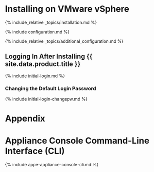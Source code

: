 ---
---

# Installing on VMware vSphere

{% include_relative _topics/installation.md %}

{% include configuration.md %}

{% include_relative _topics/additional_configuration.md %}

## Logging In After Installing {{ site.data.product.title }}

{% include initial-login.md %}

### Changing the Default Login Password

{% include initial-login-changepw.md %}

# Appendix

# Appliance Console Command-Line Interface (CLI)

{% include appe-appliance-console-cli.md %}
